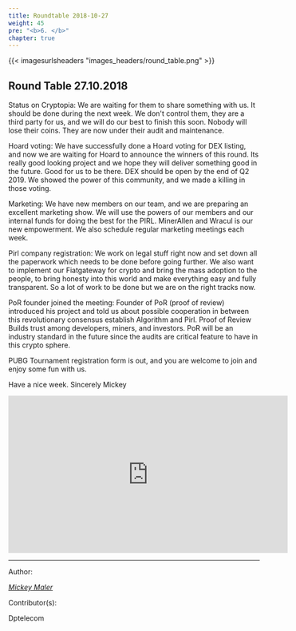 ```yaml
---
title: Roundtable 2018-10-27
weight: 45
pre: "<b>6. </b>"
chapter: true
---
```

{{< imagesurlsheaders "images_headers/round_table.png"  >}}


## Round Table 27.10.2018

Status on Cryptopia:
We are waiting for them to share something with us. It should be done during the next week. We don't control them, they are a third party for us, and we will do our best to finish this soon. Nobody will lose their coins.
They are now under their audit and maintenance.

Hoard voting:
We have successfully done a Hoard voting for DEX listing, and now we are waiting for Hoard to announce the winners of this round. Its really good looking project and we hope they will deliver something good in the future. Good for us to be there. DEX should be open by the end of Q2 2019. We showed the power of this community, and we made a killing in those voting.

Marketing:
We have new members on our team, and we are preparing an excellent marketing show. We will use the powers of our members and our internal funds for doing the best for the PIRL. MinerAllen and Wracul is our new empowerment. We also schedule regular marketing meetings each week.

Pirl company registration:
We work on legal stuff right now and set down all the paperwork which needs to be done before going further. We also want to implement our Fiatgateway for crypto and bring the mass adoption to the people, to bring honesty into this world and make everything easy and fully transparent. So a lot of work to be done but we are on the right tracks now.

PoR founder joined the meeting:
Founder of PoR (proof of review) introduced his project and told us about possible cooperation in between this revolutionary consensus establish Algorithm and Pirl.
Proof of Review Builds trust among developers, miners, and investors.
PoR will be an industry standard in the future since the audits are critical feature to have in this crypto sphere.

PUBG Tournament registration form is out, and you are welcome to join and enjoy some fun with us.



Have a nice week.
Sincerely Mickey


<iframe width="560" height="315" src="https://share.pirltube.com/content/video/0xe6a707ba6fd2b7a7e2afc07d9c559bcd1ee940ab328c72ed106116a7d88288eb" frameborder="0" allow="autoplay; encrypted-media" allowfullscreen></iframe>




---
Author:


_[Mickey Maler](https://twitter.com/MickeyMaler)_


Contributor(s):


Dptelecom
